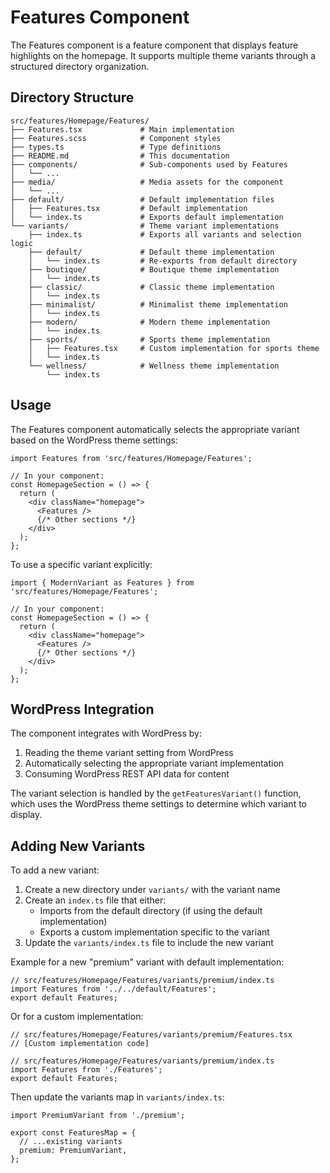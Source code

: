 # Features Component

The Features component is a feature component that displays feature highlights on the homepage. It supports multiple theme variants through a structured directory organization.

## Directory Structure

```
src/features/Homepage/Features/
├── Features.tsx             # Main implementation
├── Features.scss            # Component styles
├── types.ts                 # Type definitions
├── README.md                # This documentation
├── components/              # Sub-components used by Features
│   └── ...
├── media/                   # Media assets for the component
│   └── ...
├── default/                 # Default implementation files
│   ├── Features.tsx         # Default implementation
│   └── index.ts             # Exports default implementation
└── variants/                # Theme variant implementations
    ├── index.ts             # Exports all variants and selection logic
    ├── default/             # Default theme implementation
    │   └── index.ts         # Re-exports from default directory
    ├── boutique/            # Boutique theme implementation
    │   └── index.ts
    ├── classic/             # Classic theme implementation
    │   └── index.ts
    ├── minimalist/          # Minimalist theme implementation
    │   └── index.ts
    ├── modern/              # Modern theme implementation
    │   └── index.ts
    ├── sports/              # Sports theme implementation
    │   ├── Features.tsx     # Custom implementation for sports theme
    │   └── index.ts
    └── wellness/            # Wellness theme implementation
        └── index.ts
```

## Usage

The Features component automatically selects the appropriate variant based on the WordPress theme settings:

```tsx
import Features from 'src/features/Homepage/Features';

// In your component:
const HomepageSection = () => {
  return (
    <div className="homepage">
      <Features />
      {/* Other sections */}
    </div>
  );
};
```

To use a specific variant explicitly:

```tsx
import { ModernVariant as Features } from 'src/features/Homepage/Features';

// In your component:
const HomepageSection = () => {
  return (
    <div className="homepage">
      <Features />
      {/* Other sections */}
    </div>
  );
};
```

## WordPress Integration

The component integrates with WordPress by:

1. Reading the theme variant setting from WordPress
2. Automatically selecting the appropriate variant implementation
3. Consuming WordPress REST API data for content

The variant selection is handled by the `getFeaturesVariant()` function, which uses the WordPress theme settings to determine which variant to display.

## Adding New Variants

To add a new variant:

1. Create a new directory under `variants/` with the variant name
2. Create an `index.ts` file that either:
   - Imports from the default directory (if using the default implementation)
   - Exports a custom implementation specific to the variant
3. Update the `variants/index.ts` file to include the new variant

Example for a new "premium" variant with default implementation:

```tsx
// src/features/Homepage/Features/variants/premium/index.ts
import Features from '../../default/Features';
export default Features;
```

Or for a custom implementation:

```tsx
// src/features/Homepage/Features/variants/premium/Features.tsx
// [Custom implementation code]

// src/features/Homepage/Features/variants/premium/index.ts
import Features from './Features';
export default Features;
```

Then update the variants map in `variants/index.ts`:

```tsx
import PremiumVariant from './premium';

export const FeaturesMap = {
  // ...existing variants
  premium: PremiumVariant,
};
``` 